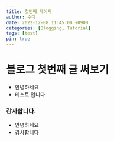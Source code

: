 ```yaml
---
title: 첫번째 페이지
author: 수디
date: 2022-12-08 11:45:00 +0900
categories: [Blogging, Tutorial]
tags: [test]
pin: true
---
```


# 블로그 첫번째 글 써보기

- 안녕하세요
- 테스트 입니다

### 감사합니다.

- 안녕하세요
- 감사합니다

